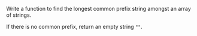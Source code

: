 Write a function to find the longest common prefix string amongst an array of strings.

If there is no common prefix, return an empty string `""`.